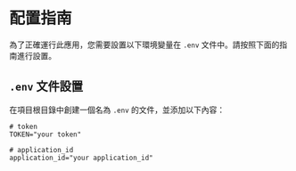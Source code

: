 # 配置指南

為了正確運行此應用，您需要設置以下環境變量在 `.env` 文件中。請按照下面的指南進行設置。

## `.env` 文件設置

在項目根目錄中創建一個名為 `.env` 的文件，並添加以下內容：

```plaintext
# token
TOKEN="your token"  

# application_id
application_id="your application_id"  
